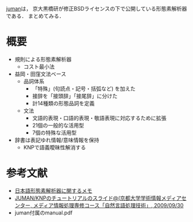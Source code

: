 
[juman](http://nlp.ist.i.kyoto-u.ac.jp/index.php?JUMAN)は，
京大黒橋研が修正BSDライセンスの下で公開している形態素解析器である．
まとめてみる．

# 概要
- 規則による形態素解析器
    - コスト最小法
- 益岡・田窪文法ベース
    - 品詞体系
        - 「特殊」(句読点・記号・括弧など) を加えた
        - 接辞を「接頭辞」「接尾辞」に分けた
        - 計14種類の形態品詞を定義
    - 文法
        - 文語的表現・口語的表現・敬語表現に対応するために拡張
        - 21個の一般的な活用型
        - 7個の特殊な活用型
- 辞書は表記ゆれ情報/意味情報を保持
    - KNPで語義曖昧性解消する

#  参考文献
- [日本語形態素解析器に関するメモ](https://sites.google.com/site/masayua/m/majanalyzer)
- [JUMAN/KNPのチュートリアルのスライド@(京都大学学術情報メディアセンター, メディア情報処理専修コース「自然言語処理技術」, 2009/09/30](http://nlp.ist.i.kyoto-u.ac.jp/nl-resource/knp/20090930-juman-knp.ppt)
- juman付属のmanual.pdf